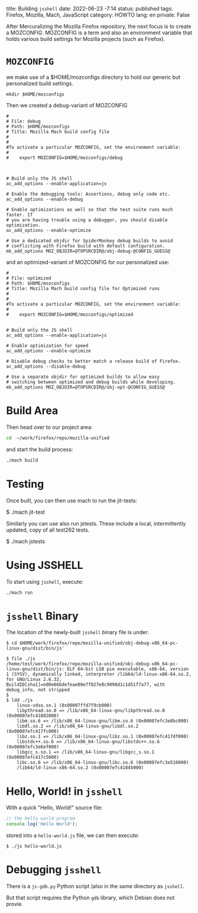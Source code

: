 title: Building `jsshell`
date: 2022-06-23 -7:14
status: published
tags: Firefox, Mozilla, Mach, JavaScript
category: HOWTO
lang: en
private: False


After Mercuralizing the Mozilla Firefox repository, the next focus
is to create a MOZCONFIG.  MOZCONFIG is a term and also an
environment variable that holds various build settings for Mozilla
projects (such as Firefox).

# `MOZCONFIG`

we make use of a $HOME/mozconfigs directory to hold our generic but
personalized build settings.

    mkdir $HOME/mozconfigs

Then we created a debug-variant of MOZCONFIG

```console
#
# File: debug
# Path: $HOME/mozconfigs
# Title: Mozilla Mach build config file
#
#
#To activate a particular MOZCONFIG, set the environment variable:
#
#    export MOZCONFIG=$HOME/mozconfigs/debug



# Build only the JS shell
ac_add_options --enable-application=js

# Enable the debugging tools: Assertions, debug only code etc.
ac_add_options --enable-debug

# Enable optimizations as well so that the test suite runs much faster. If
# you are having trouble using a debugger, you should disable optimization.
ac_add_options --enable-optimize

# Use a dedicated objdir for SpiderMonkey debug builds to avoid
# conflicting with Firefox build with default configuration.
mk_add_options MOZ_OBJDIR=@TOPSRCDIR@/obj-debug-@CONFIG_GUESS@
```

and an optimized-variant of MOZCONFIG for our personalized use:

```console
#
# File: optimized
# Path: $HOME/mozconfigs
# Title: Mozilla Mach build config file for Optimized runs
#
#
#To activate a particular MOZCONFIG, set the environment variable:
#
#    export MOZCONFIG=$HOME/mozconfigs/optimized


# Build only the JS shell
ac_add_options --enable-application=js

# Enable optimization for speed
ac_add_options --enable-optimize

# Disable debug checks to better match a release build of Firefox.
ac_add_options --disable-debug

# Use a separate objdir for optimized builds to allow easy
# switching between optimized and debug builds while developing.
mk_add_options MOZ_OBJDIR=@TOPSRCDIR@/obj-opt-@CONFIG_GUESS@
```

# Build Area

Then head over to our project area:

```bash
cd  ~/work/firefox/repo/mozilla-unified
```

and start the build process:

```bash
./mach build
```

# Testing

Once built, you can then use mach to run the jit-tests:

$ ./mach jit-test

Similarly you can use also run jstests. These include a local, intermittently updated, copy of all test262 tests.

$ ./mach jstests

# Using JSSHELL

To start using `jsshell`, execute:

```console
./mach run
```

# `jsshell` Binary

The location of the newly-built `jsshell` binary file is under:

```console
$ cd $HOME/work/firefox/repo/mozilla-unified/obj-debug-x86_64-pc-linux-gnu/dist/bin/js'

$ file ./js
/home/test/work/firefox/repo/mozilla-unified/obj-debug-x86_64-pc-linux-gnu/dist/bin/js: ELF 64-bit LSB pie executable, x86-64, version 1 (SYSV), dynamically linked, interpreter /lib64/ld-linux-x86-64.so.2, for GNU/Linux 2.6.32, BuildID[sha1]=e00e66bdefeae80e7f027e8c9898d1c1d51f7a77, with debug_info, not stripped
$
$ ldd ./js
	linux-vdso.so.1 (0x00007ffd7f9cb000)
	libpthread.so.0 => /lib/x86_64-linux-gnu/libpthread.so.0 (0x00007efc41802000)
	libm.so.6 => /lib/x86_64-linux-gnu/libm.so.6 (0x00007efc3e8bc000)
	libdl.so.2 => /lib/x86_64-linux-gnu/libdl.so.2 (0x00007efc417fc000)
	libz.so.1 => /lib/x86_64-linux-gnu/libz.so.1 (0x00007efc417df000)
	libstdc++.so.6 => /lib/x86_64-linux-gnu/libstdc++.so.6 (0x00007efc3e6ef000)
	libgcc_s.so.1 => /lib/x86_64-linux-gnu/libgcc_s.so.1 (0x00007efc417c5000)
	libc.so.6 => /lib/x86_64-linux-gnu/libc.so.6 (0x00007efc3e516000)
	/lib64/ld-linux-x86-64.so.2 (0x00007efc41845000)

```

# Hello, World! in `jsshell`

With a quick "Hello, World!" source file:
```javascript
// the hello world program
console.log('Hello World');
```

stored into a `hello-world.js` file, we can then execute:

```console
$ ./js hello-world.js
```


# Debugging `jsshell`

There is a `js-gdb.py` Python script (also in the same directory as `jsshell`.

But that script requires the Python `gdb` library, which Debian does not provie.
